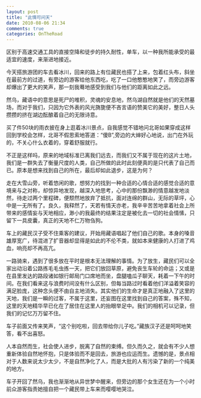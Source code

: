 ```yaml
---
layout: post
title: "此情可问天"
date: 2010-08-06 21:34
comments: true
categories: OnTheRoad
---
```

区别于高速交通工具的直接空降和徒步的持久耐性，单车，以一种我所能承受的最适宜的速度，来渐进地接近。

今天搭旅游团的车去看冰川，回来的路上有位藏民也搭了上来，包着红头布，斜坐在最前方的过道，有旁边的游客给他东西吃，吃了一口他憨憨地笑了，而旁边游客却爆出了更大的笑声，那一刻我蓦地感受到我们与他们的距离如此之远。

然乌，藏语中的意思是死尸的堆积，灵魂的安息地，然乌湖自然就是他们的天然墓场，而对于我们，只因为它外表的风光旖旎便不吝言语的赞美它的美好，整日人头攒攒的挤在湖边酝酿着自己的无限诗意。

买了件50块的雨衣披在身上逛着冰川景点，自我感觉不错地问北哥如果穿成这样回到学校会怎样，北哥不假思索地答道：“傻B”,旁边的大婶好心地说，出门在外玩的，不关心什么衣着的，穿着舒服就行。

不正是这样吗，原来的地域标准已离我们远去，而我们又不属于现在的这片土地，我们是一群失去了衡量尺度的人类，自己所做的此时此刻便真的是只代表了自己而已。原本是想来找到自己的所在，最后却如此退步，这是为何？

走在大雪山旁，听着悠闲的歌，想努力的找到一种合适的心情合适的感觉合适的意境来与之对称，却惊异地发现，越深入地思考，心中的那份飘渺的情意越发地淡然，待走过两个里程碑，便颓然地放弃了抵抗，面对连绵的群山，无际的草坪，心中是一无所有了。良久，我释然了，天若有情天亦老，我辛辛苦苦地拿着社会上所带来的感情妄与天地相应，渺小的我最终的结果注定是被化去一切的社会情愫，只留下一具皮囊，真正的天地不仁万物刍狗。

车上的藏民汉子受不住乘客的建议，开始用藏语唱起了他们自己的歌。本身的嗓音雄厚宽广，待混进了扩音器却显得是如此的不伦不类，就如本来健康的人打进了鸡血，响亮却不再高亢。

一路骑来，遇到了很多放在平时是根本无法理解的事情。为了放生，藏民们可以全家出动沿着公路拣毛毛虫拣一天，把它们放回草原，避免丧生车轮的命运；又或是在县里发达的路段诸如银行邮局门口席地而坐，盘腿嗑瓜子聊天，耗着一下午的时间。在我们看来这与浪费时间没有什么区别，但每当路过时看着他们洋溢着笑容的满足脸庞，这种念头便不由自主地消失。其实他们的生命才是真正地融入了这里的天地，我们是一瞬的过客，不属于这里，还妄图在这里找到自己的答案，殊不知，这里的天地精华早已化在了居住在这里人的抬眼举足中。我们的相机可以记录，但我们的记忆万万留不住。

车子前面又传来笑声，“这个别吃啦，回去带给你儿子吃。”藏族汉子还是呵呵地笑答，看不出喜怒。

人本自然而生，社会使人进步，脱离了自然的束缚。但久而久之，就会有不少人想重新体验自然地怀抱，只是体验而不是回去，旅游也应运而生。遗憾的是，景点相对于人数来说太少太少，不是自然净化了人，而是大批的人有污染了新的一个纯美的地方。

车子开回了然乌，我也渐渐地从异世梦中醒来，但旁边的那个女生还在为一个小时前众游客指责她擅自把一个藏民带上车来而嘤嘤地哭泣。

